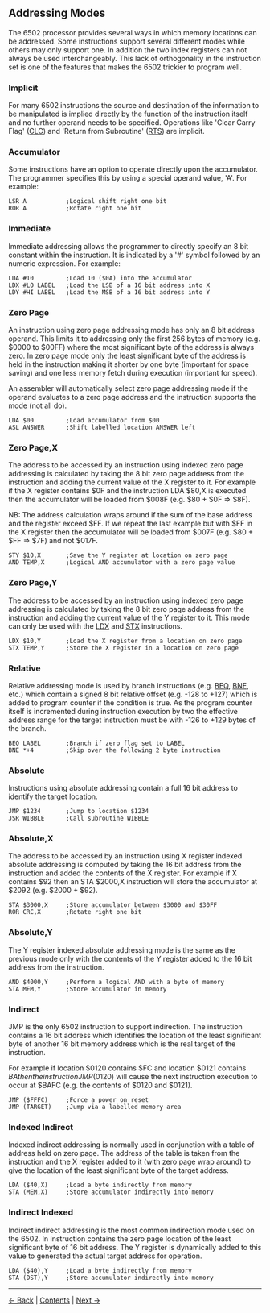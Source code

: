 Addressing Modes
----------------

The 6502 processor provides several ways in which memory locations can be addressed. Some instructions support several different modes while others may only support one. In addition the two index registers can not always be used interchangeably. This lack of orthogonality in the instruction set is one of the features that makes the 6502 trickier to program well.

### Implicit
For many 6502 instructions the source and destination of the information to be manipulated is implied directly by the function of the instruction itself and no further operand needs to be specified. Operations like 'Clear Carry Flag' ([CLC](Reference.md#CLC)) and 'Return from Subroutine' ([RTS](Reference.md#RTS)) are implicit.

### Accumulator
Some instructions have an option to operate directly upon the accumulator. The programmer specifies this by using a special operand value, 'A'. For example:

```
LSR A           ;Logical shift right one bit
ROR A           ;Rotate right one bit
```

### Immediate
Immediate addressing allows the programmer to directly specify an 8 bit constant within the instruction. It is indicated by a '#' symbol followed by an numeric expression. For example:

```
LDA #10         ;Load 10 ($0A) into the accumulator
LDX #LO LABEL   ;Load the LSB of a 16 bit address into X
LDY #HI LABEL   ;Load the MSB of a 16 bit address into Y
```

### Zero Page
An instruction using zero page addressing mode has only an 8 bit address operand. This limits it to addressing only the first 256 bytes of memory (e.g. $0000 to $00FF) where the most significant byte of the address is always zero. In zero page mode only the least significant byte of the address is held in the instruction making it shorter by one byte (important for space saving) and one less memory fetch during execution (important for speed).

An assembler will automatically select zero page addressing mode if the operand evaluates to a zero page address and the instruction supports the mode (not all do).

```
LDA $00         ;Load accumulator from $00
ASL ANSWER      ;Shift labelled location ANSWER left
```

### Zero Page,X
The address to be accessed by an instruction using indexed zero page addressing is calculated by taking the 8 bit zero page address from the instruction and adding the current value of the X register to it. For example if the X register contains $0F and the instruction LDA $80,X is executed then the accumulator will be loaded from $008F (e.g. $80 + $0F => $8F).

NB:
The address calculation wraps around if the sum of the base address and the register exceed $FF. If we repeat the last example but with $FF in the X register then the accumulator will be loaded from $007F (e.g. $80 + $FF => $7F) and not $017F.

```
STY $10,X       ;Save the Y register at location on zero page
AND TEMP,X      ;Logical AND accumulator with a zero page value
```

### Zero Page,Y
The address to be accessed by an instruction using indexed zero page addressing is calculated by taking the 8 bit zero page address from the instruction and adding the current value of the Y register to it. This mode can only be used with the [LDX](Reference.md#LDX) and [STX](Reference.md#STX) instructions.

```
LDX $10,Y       ;Load the X register from a location on zero page
STX TEMP,Y      ;Store the X register in a location on zero page
```

### Relative
Relative addressing mode is used by branch instructions (e.g. [BEQ](Reference.md#BEQ), [BNE](Reference.md#BNE), etc.) which contain a signed 8 bit relative offset (e.g. -128 to +127) which is added to program counter if the condition is true. As the program counter itself is incremented during instruction execution by two the effective address range for the target instruction must be with -126 to +129 bytes of the branch.

```
BEQ LABEL       ;Branch if zero flag set to LABEL
BNE *+4         ;Skip over the following 2 byte instruction
```

### Absolute
Instructions using absolute addressing contain a full 16 bit address to identify the target location.

```
JMP $1234       ;Jump to location $1234
JSR WIBBLE      ;Call subroutine WIBBLE
```

### Absolute,X
The address to be accessed by an instruction using X register indexed absolute addressing is computed by taking the 16 bit address from the instruction and added the contents of the X register. For example if X contains $92 then an STA $2000,X instruction will store the accumulator at $2092 (e.g. $2000 + $92).

```
STA $3000,X     ;Store accumulator between $3000 and $30FF
ROR CRC,X       ;Rotate right one bit
```

### Absolute,Y
The Y register indexed absolute addressing mode is the same as the previous mode only with the contents of the Y register added to the 16 bit address from the instruction.

```
AND $4000,Y     ;Perform a logical AND with a byte of memory
STA MEM,Y       ;Store accumulator in memory
```

### Indirect
JMP is the only 6502 instruction to support indirection. The instruction contains a 16 bit address which identifies the location of the least significant byte of another 16 bit memory address which is the real target of the instruction.

For example if location $0120 contains $FC and location $0121 contains $BA then the instruction JMP ($0120) will cause the next instruction execution to occur at $BAFC (e.g. the contents of $0120 and $0121).

```
JMP ($FFFC)     ;Force a power on reset
JMP (TARGET)    ;Jump via a labelled memory area
```

### Indexed Indirect
Indexed indirect addressing is normally used in conjunction with a table of address held on zero page. The address of the table is taken from the instruction and the X register added to it (with zero page wrap around) to give the location of the least significant byte of the target address.

```
LDA ($40,X)     ;Load a byte indirectly from memory
STA (MEM,X)     ;Store accumulator indirectly into memory
```

### Indirect Indexed
Indirect indirect addressing is the most common indirection mode used on the 6502. In instruction contains the zero page location of the least significant byte of 16 bit address. The Y register is dynamically added to this value to generated the actual target address for operation.

```
LDA ($40),Y     ;Load a byte indirectly from memory
STA (DST),Y     ;Store accumulator indirectly into memory
```

--------------------------------------------------
[&larr; Back](Architecture.md) | [Contents](README.md) | [Next &rarr;](Algorithms.md)